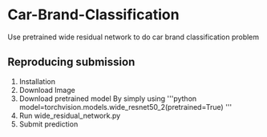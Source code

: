 # Car-Brand-Classification
Use pretrained wide residual network to do car brand classification problem

  ## Reproducing submission
  
  1. Installation
  2. Download Image
  3. Download pretrained model
   By simply using
   '''python
   model=torchvision.models.wide_resnet50_2(pretrained=True)
   '''
  4. Run wide_residual_network.py 
  5. Submit prediction
